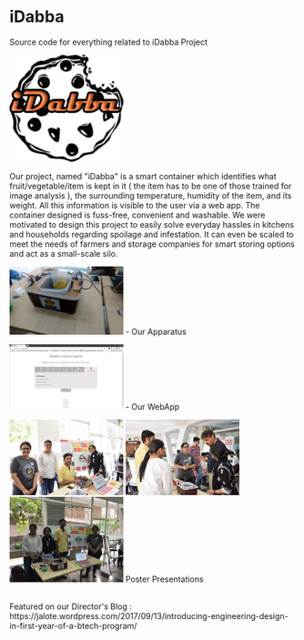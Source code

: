 # iDabba
Source code for everything related to iDabba Project

<img src="Meta/cookie.png" width="200">

Our project, named "iDabba" is a smart container which identifies what fruit/vegetable/item is kept in it ( the item has to be one of those trained for image analysis ), the surrounding temperature, humidity of the item, and its weight. All this information is visible to the user via a web app.
The container designed is fuss-free, convenient and washable. We were motivated to design this project to easily solve everyday hassles in kitchens and households regarding spoilage and infestation. It can even be scaled to meet the needs of farmers and storage companies for smart storing options and act as a small-scale silo.


<img src="Meta/apparatus.jpeg" width="200">  - Our Apparatus


<img src="Meta/iDabbaSS.png" width="200">  - Our WebApp


<img src="Meta/ied1.jpg" width="200"> <img src="Meta/ied2.jpg" width="200"> <img src="Meta/ied3.jpeg" width="200">
Poster Presentations

<br>
Featured on our Director's Blog : https://jalote.wordpress.com/2017/09/13/introducing-engineering-design-in-first-year-of-a-btech-program/

